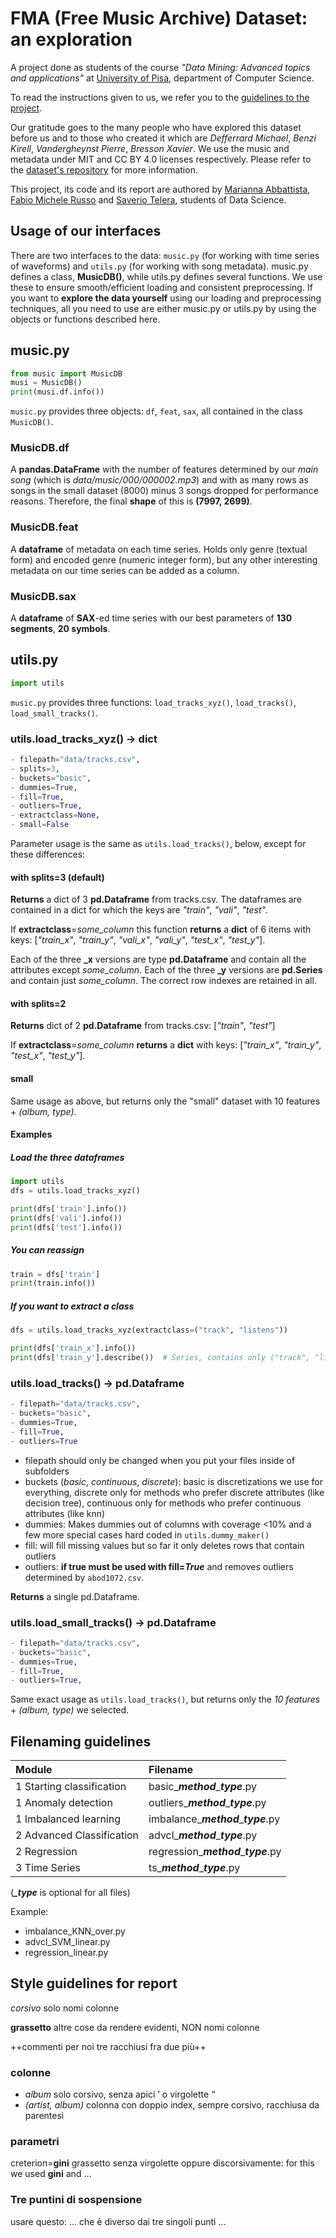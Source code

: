 # FMA (Free Music Archive) Dataset: an exploration

A project done as students of the course *"Data Mining: Advanced topics and applications"* at [University of Pisa](https://github.com/Unipisa), department of Computer Science.

To read the instructions given to us, we refer you to the [guidelines to the project](http://didawiki.di.unipi.it/doku.php/dm/start#exam_dm_part_ii_dma).

Our gratitude goes to the many people who have explored this dataset before us and to those who created it which are *Defferrard Michael*, *Benzi Kirell*, *Vandergheynst Pierre*, *Bresson Xavier*. We use the music and metadata under MIT and CC BY 4.0 licenses respectively. Please refer to the [dataset's repository](https://github.com/mdeff/fma) for more information.

This project, its code and its report are authored by [Marianna Abbattista](https://github.com/Mariabba), [Fabio Michele Russo](https://github.com/gatto) and [Saverio Telera](https://github.com/Telera), students of Data Science.

## Usage of our interfaces

There are two interfaces to the data: `music.py` (for working with time series of waveforms) and `utils.py` (for working with song metadata). music.py defines a class, **MusicDB()**, while utils.py defines several functions. We use these to ensure smooth/efficient loading and consistent preprocessing. If you want to **explore the data yourself** using our loading and preprocessing techniques, all you need to use are either music.py or utils.py by using the objects or functions described here.

## music.py

```python
from music import MusicDB
musi = MusicDB()
print(musi.df.info())
```

`music.py` provides three objects: `df`, `feat`, `sax`, all contained in the class `MusicDB()`.

### MusicDB.df

A **pandas.DataFrame** with the number of features determined by our *main song* (which is *data/music/000/000002.mp3*) and with as many rows as songs in the small dataset (8000) minus 3 songs dropped for performance reasons. Therefore, the final **shape** of this is **(7997, 2699)**.

### MusicDB.feat

A **dataframe** of metadata on each time series. Holds only genre (textual form) and encoded genre (numeric integer form), but any other interesting metadata on our time series can be added as a column.

### MusicDB.sax

A **dataframe** of **SAX**-ed time series with our best parameters of **130 segments**, **20 symbols**.

## utils.py

```python
import utils
```

`music.py` provides three functions: `load_tracks_xyz()`, `load_tracks()`, `load_small_tracks()`.

### utils.load_tracks_xyz() -> dict

```python
- filepath="data/tracks.csv",
- splits=3,
- buckets="basic",
- dummies=True,
- fill=True,
- outliers=True,
- extractclass=None,
- small=False
```

Parameter usage is the same as `utils.load_tracks()`, below, except for these differences:

#### with splits=3 (default)

**Returns** a dict of 3 **pd.Dataframe** from tracks.csv. The dataframes are contained in a dict for which the keys are _"train"_, _"vali"_, _"test"_.

If **extractclass**=*some_column* this function **returns** a **dict** of 6 items with keys: [*"train_x"*, *"train_y"*, *"vali_x"*, *"vali_y"*, *"test_x"*, *"test_y"*].

Each of the three **_x** versions are type **pd.Dataframe** and contain all the attributes except *some_column*. Each of the three **_y** versions are **pd.Series** and contain just *some_column*. The correct row indexes are retained in all.

#### with splits=2

**Returns** dict of 2 **pd.Dataframe** from tracks.csv: [_"train"_, _"test"_]

If **extractclass**=*some_column* **returns** a **dict** with keys: [*"train_x"*, *"train_y"*, *"test_x"*, *"test_y"*].

#### small

Same usage as above, but returns only the "small" dataset with 10 features + *(album, type)*.

#### Examples

##### Load the three dataframes

```python
import utils
dfs = utils.load_tracks_xyz()

print(dfs['train'].info())
print(dfs['vali'].info())
print(dfs['test'].info())
```

##### You can reassign

```python
train = dfs['train']
print(train.info())
```

##### If you want to extract a class

```python
dfs = utils.load_tracks_xyz(extractclass=("track", "listens"))

print(dfs['train_x'].info())
print(dfs['train_y'].describe())  # Series, contains only ("track", "listens")
```

### utils.load_tracks() -> pd.Dataframe

```python
- filepath="data/tracks.csv",
- buckets="basic",
- dummies=True,
- fill=True,
- outliers=True
```

- filepath should only be changed when you put your files inside of subfolders
- buckets (_basic_, _continuous_, _discrete_): basic is discretizations we use for everything, discrete only for methods who prefer discrete attributes (like decision tree), continuous only for methods who prefer continuous attributes (like knn)
- dummies: Makes dummies out of columns with coverage <10% and a few more special cases hard coded in `utils.dummy_maker()`
- fill: will fill missing values but so far it only deletes rows that contain outliers
- outliers: **if true must be used with fill=_True_** and removes outliers determined by `abod1072.csv`.

**Returns** a single pd.Dataframe.

### utils.load_small_tracks() -> pd.Dataframe

```python
- filepath="data/tracks.csv",
- buckets="basic",
- dummies=True,
- fill=True,
- outliers=True,
```

Same exact usage as `utils.load_tracks()`, but returns only the *10 features* + *(album, type)* we selected.

## Filenaming guidelines

| Module | Filename |
|:--|:--|
1 Starting classification | basic_***method***_***type***.py
1 Anomaly detection | outliers_***method***_***type***.py
1 Imbalanced learning | imbalance_***method***_***type***.py
2 Advanced Classification | advcl_***method***_***type***.py
2 Regression | regression_***method***_***type***.py
3 Time Series | ts_***method***_***type***.py

(***_type*** is optional for all files)

Example:

- imbalance_KNN_over.py
- advcl_SVM_linear.py
- regression_linear.py

## Style guidelines for report

*corsivo* solo nomi colonne

**grassetto** altre cose da rendere evidenti, NON nomi colonne

++commenti per noi tre racchiusi fra due più++

### colonne

- *album* solo corsivo, senza apici ’ o virgolette “
- *(artist, album)* colonna con doppio index, sempre corsivo, racchiusa da parentesi

### parametri

creterion=**gini** grassetto senza virgolette
oppure discorsivamente: for this we used **gini** and …

### Tre puntini di sospensione

usare questo: … che è diverso dai tre singoli punti ...
